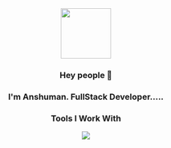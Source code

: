 
<div id="header" align="center">
  <img src="https://storyset.com/illustration/developer-activity/bro#3D99D8FF&hide=&hide=complete" width="100"/>
<!--   https://media.giphy.com/media/M9gbBd9nbDrOTu1Mqx/giphy.gif -->
  
</div>


<center>
<div style="text-align: center;">
  
  
### Hey people 👋

### I'm Anshuman. FullStack Developer.....

</div>







### Tools I Work With
<p align="center">
  <a href="https://skillicons.dev">
    <img src="https://skillicons.dev/icons?i=java,javascript,html,css,tailwind,react,bootstrap,git,bash,kali,express,nodejs,mongodb,postman" />
  </a>
</p>








